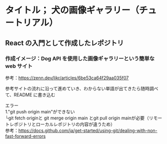 # タイトル； 犬の画像ギャラリー（チュートリアル）

## React の入門として作成したレポジトリ

### 作成イメージ：Dog API を使用した画像ギャラリーという簡単な web サイト
参考：https://zenn.dev/likr/articles/6be53ca64f29aa035f07

参考サイトの流れに沿って進めていき、わからない単語が出てきたら随時調べて、README に書き込む

エラー <br>
1."git push origin main"ができない <br>
└git fetch originと git merge origin main とgit pull origin mainが必要（リモートレポジトリとローカルレポジトリの内容が違うため） <br>
参考：https://docs.github.com/ja/get-started/using-git/dealing-with-non-fast-forward-errors <br>
